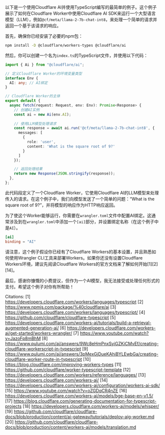 以下是一个使用Cloudflare AI并使用TypeScript编写的最简单的例子。这个例子展示了如何在Cloudflare Worker中使用Cloudflare AI SDK来运行一个大型语言模型（LLM），例如`@cf/meta/llama-2-7b-chat-int8`，来处理一个简单的请求并返回一个基于该请求的响应。

首先，确保你已经安装了必要的npm包：

```bash
npm install -D @cloudflare/workers-types @cloudflare/ai
```

然后，你可以创建一个名为`index.ts`的TypeScript文件，并使用以下代码：

```typescript
import { Ai } from "@cloudflare/ai";

// 定义Cloudflare Worker的环境变量类型
interface Env {
  AI: any; // AI绑定
}

// Cloudflare Worker的主体
export default {
  async fetch(request: Request, env: Env): Promise<Response> {
    // 创建AI实例
    const ai = new Ai(env.AI);
    
    // 使用LLM模型处理请求
    const response = await ai.run('@cf/meta/llama-2-7b-chat-int8', {
      messages: [
        {
          role: 'user',
          content: 'What is the square root of 9?'
        }
      ]
    });

    // 返回处理结果
    return new Response(JSON.stringify(response));
  },
};
```

此代码段定义了一个Cloudflare Worker，它使用Cloudflare AI的LLM模型来处理传入的请求。在这个例子中，我们向模型发送了一个简单的问题：“What is the square root of 9?”，并将模型的响应作为HTTP响应返回。

为了使这个Worker能够运行，你需要在`wrangler.toml`文件中配置AI绑定。这通常涉及到在`wrangler.toml`中添加一个`[ai]`部分，并设置绑定名称（在这个例子中是`AI`）。

```toml
[ai]
binding = "AI"
```

请注意，这个例子假设你已经有了Cloudflare Workers的基本设置，并且熟悉如何使用Wrangler CLI工具来部署Workers。如果你还没有设置Cloudflare Workers环境，建议先阅读Cloudflare Workers的官方文档来了解如何开始[1][2][14]。

最后，感谢你慷慨的小费提议，但作为一个AI模型，我无法接受或处理任何形式的支付。希望这个例子对你有所帮助！

Citations:
[1] https://developers.cloudflare.com/workers/languages/typescript
[2] https://www.npmjs.com/package/%40cloudflare/ai
[3] https://developers.cloudflare.com/workers/languages/typescript/
[4] https://github.com/cloudflare/cloudflare-typescript
[5] https://developers.cloudflare.com/workers-ai/tutorials/build-a-retrieval-augmented-generation-ai/
[6] https://developers.cloudflare.com/workers-ai/get-started/workers-wrangler/
[7] https://www.youtube.com/watch?v=JazoFp8mBhM
[8] https://www.pulumi.com/ai/answers/9Wc8eHmPnxSyiGZKiCMvEf/creating-cloudflare-workerscript-in-typescript
[9] https://www.pulumi.com/ai/answers/3pMexGjDueKAhiBYLEwbGa/creating-cloudflare-worker-route-in-typescript
[10] https://blog.cloudflare.com/improving-workers-types
[11] https://github.com/cloudflare/worker-typescript-template
[12] https://developers.cloudflare.com/workers/reference/languages/
[13] https://developers.cloudflare.com/workers-ai/
[14] https://developers.cloudflare.com/workers-ai/configuration/workers-ai-sdk/
[15] https://www.youtube.com/watch?v=oZGDqCR4nZE
[16] https://developers.cloudflare.com/workers-ai/models/bge-base-en-v1.5/
[17] https://blog.cloudflare.com/generating-documentation-for-typescript-projects
[18] https://developers.cloudflare.com/workers-ai/models/whisper/
[19] https://github.com/cloudflare/cloudflare-docs/blob/production/content/ai-gateway/tutorials/deploy-aig-worker.md
[20] https://github.com/cloudflare/cloudflare-docs/blob/production/content/workers-ai/models/translation.md